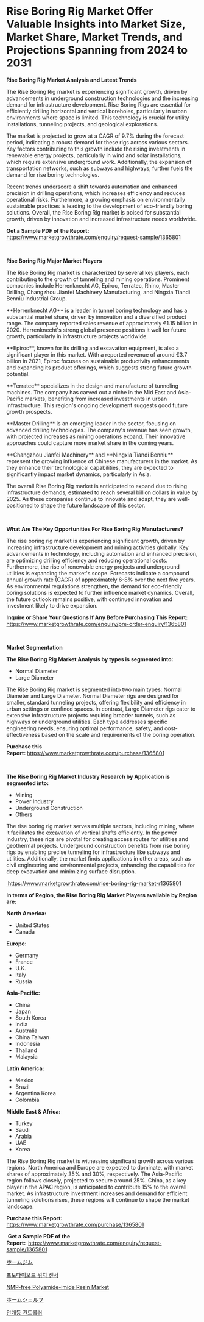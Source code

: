 <p><h1>Rise Boring Rig Market Offer Valuable Insights into Market Size, Market Share, Market Trends, and Projections Spanning from 2024 to 2031</h1></p><p><strong>Rise Boring Rig Market Analysis and Latest Trends</strong></p>
<p><p>The Rise Boring Rig market is experiencing significant growth, driven by advancements in underground construction technologies and the increasing demand for infrastructure development. Rise Boring Rigs are essential for efficiently drilling horizontal and vertical boreholes, particularly in urban environments where space is limited. This technology is crucial for utility installations, tunneling projects, and geological explorations. </p><p>The market is projected to grow at a CAGR of 9.7% during the forecast period, indicating a robust demand for these rigs across various sectors. Key factors contributing to this growth include the rising investments in renewable energy projects, particularly in wind and solar installations, which require extensive underground work. Additionally, the expansion of transportation networks, such as subways and highways, further fuels the demand for rise boring technologies.</p><p>Recent trends underscore a shift towards automation and enhanced precision in drilling operations, which increases efficiency and reduces operational risks. Furthermore, a growing emphasis on environmentally sustainable practices is leading to the development of eco-friendly boring solutions. Overall, the Rise Boring Rig market is poised for substantial growth, driven by innovation and increased infrastructure needs worldwide.</p></p>
<p><strong>Get a Sample PDF of the Report:&nbsp;</strong> <a href="https://www.marketgrowthrate.com/enquiry/request-sample/1365801">https://www.marketgrowthrate.com/enquiry/request-sample/1365801</a></p>
<p>&nbsp;</p>
<p><strong>Rise Boring Rig Major Market Players</strong></p>
<p><p>The Rise Boring Rig market is characterized by several key players, each contributing to the growth of tunneling and mining operations. Prominent companies include Herrenknecht AG, Epiroc, Terratec, Rhino, Master Drilling, Changzhou Jianfei Machinery Manufacturing, and Ningxia Tiandi Benniu Industrial Group.</p><p>**Herrenknecht AG** is a leader in tunnel boring technology and has a substantial market share, driven by innovation and a diversified product range. The company reported sales revenue of approximately €1.15 billion in 2020. Herrenknecht's strong global presence positions it well for future growth, particularly in infrastructure projects worldwide.</p><p>**Epiroc**, known for its drilling and excavation equipment, is also a significant player in this market. With a reported revenue of around €3.7 billion in 2021, Epiroc focuses on sustainable productivity enhancements and expanding its product offerings, which suggests strong future growth potential.</p><p>**Terratec** specializes in the design and manufacture of tunneling machines. The company has carved out a niche in the Mid East and Asia-Pacific markets, benefiting from increased investments in urban infrastructure. This region's ongoing development suggests good future growth prospects.</p><p>**Master Drilling** is an emerging leader in the sector, focusing on advanced drilling technologies. The company's revenue has seen growth, with projected increases as mining operations expand. Their innovative approaches could capture more market share in the coming years.</p><p>**Changzhou Jianfei Machinery** and **Ningxia Tiandi Benniu** represent the growing influence of Chinese manufacturers in the market. As they enhance their technological capabilities, they are expected to significantly impact market dynamics, particularly in Asia.</p><p>The overall Rise Boring Rig market is anticipated to expand due to rising infrastructure demands, estimated to reach several billion dollars in value by 2025. As these companies continue to innovate and adapt, they are well-positioned to shape the future landscape of this sector.</p></p>
<p>&nbsp;</p>
<p><strong>What Are The Key Opportunities For Rise Boring Rig Manufacturers?</strong></p>
<p><p>The rise boring rig market is experiencing significant growth, driven by increasing infrastructure development and mining activities globally. Key advancements in technology, including automation and enhanced precision, are optimizing drilling efficiency and reducing operational costs. Furthermore, the rise of renewable energy projects and underground utilities is expanding the market's scope. Forecasts indicate a compound annual growth rate (CAGR) of approximately 6-8% over the next five years. As environmental regulations strengthen, the demand for eco-friendly boring solutions is expected to further influence market dynamics. Overall, the future outlook remains positive, with continued innovation and investment likely to drive expansion.</p></p>
<p><strong>Inquire or Share Your Questions If Any Before Purchasing This Report:</strong> <a href="https://www.marketgrowthrate.com/enquiry/pre-order-enquiry/1365801">https://www.marketgrowthrate.com/enquiry/pre-order-enquiry/1365801</a></p>
<p>&nbsp;</p>
<p><strong>Market Segmentation</strong></p>
<p><strong>The Rise Boring Rig Market Analysis by types is segmented into:</strong></p>
<p><ul><li>Normal Diameter</li><li>Large Diameter</li></ul></p>
<p><p>The Rise Boring Rig market is segmented into two main types: Normal Diameter and Large Diameter. Normal Diameter rigs are designed for smaller, standard tunneling projects, offering flexibility and efficiency in urban settings or confined spaces. In contrast, Large Diameter rigs cater to extensive infrastructure projects requiring broader tunnels, such as highways or underground utilities. Each type addresses specific engineering needs, ensuring optimal performance, safety, and cost-effectiveness based on the scale and requirements of the boring operation.</p></p>
<p><strong>Purchase this Report:&nbsp;</strong><a href="https://www.marketgrowthrate.com/purchase/1365801">https://www.marketgrowthrate.com/purchase/1365801</a></p>
<p>&nbsp;</p>
<p><strong>The Rise Boring Rig Market Industry Research by Application is segmented into:</strong></p>
<p><ul><li>Mining</li><li>Power Industry</li><li>Underground Construction</li><li>Others</li></ul></p>
<p><p>The rise boring rig market serves multiple sectors, including mining, where it facilitates the excavation of vertical shafts efficiently. In the power industry, these rigs are pivotal for creating access routes for utilities and geothermal projects. Underground construction benefits from rise boring rigs by enabling precise tunneling for infrastructure like subways and utilities. Additionally, the market finds applications in other areas, such as civil engineering and environmental projects, enhancing the capabilities for deep excavation and minimizing surface disruption.</p></p>
<p><a href="https://www.marketgrowthrate.com/rise-boring-rig-market-r1365801">&nbsp;https://www.marketgrowthrate.com/rise-boring-rig-market-r1365801</a></p>
<p><strong>In terms of Region, the Rise Boring Rig Market Players available by Region are:</strong></p>
<p>
    <p> <strong> North America: </strong>
        <ul>
            <li>United States</li>
            <li>Canada</li>
        </ul>
        </p> 
    <p> <strong> Europe: </strong>
        <ul>
            <li>Germany</li>
            <li>France</li>
            <li>U.K.</li>
            <li>Italy</li>
            <li>Russia</li>
        </ul>
        </p> 
    <p> <strong> Asia-Pacific: </strong>
        <ul>
            <li>China</li>
            <li>Japan</li>
            <li>South Korea</li>
            <li>India</li>
            <li>Australia</li>
            <li>China Taiwan</li>
            <li>Indonesia</li>
            <li>Thailand</li>
            <li>Malaysia</li>
        </ul>
        </p> 
    <p> <strong> Latin America: </strong>
        <ul>
            <li>Mexico</li>
            <li>Brazil</li>
            <li>Argentina Korea</li>
            <li>Colombia</li>
        </ul>
        </p> 
    <p> <strong> Middle East & Africa: </strong>
        <ul>
            <li>Turkey</li>
            <li>Saudi</li>
            <li>Arabia</li>
            <li>UAE</li>
            <li>Korea</li>
        </ul>
    </p>
    </p>
<p><p>The Rise Boring Rig market is witnessing significant growth across various regions. North America and Europe are expected to dominate, with market shares of approximately 35% and 30%, respectively. The Asia-Pacific region follows closely, projected to secure around 25%. China, as a key player in the APAC region, is anticipated to contribute 15% to the overall market. As infrastructure investment increases and demand for efficient tunneling solutions rises, these regions will continue to shape the market landscape.</p></p>
<p><strong>Purchase this Report: </strong><a href="https://www.marketgrowthrate.com/purchase/1365801">https://www.marketgrowthrate.com/purchase/1365801</a></p>
<p>&nbsp;<strong>Get a Sample PDF of the Report:&nbsp;&nbsp;</strong><a href="https://www.marketgrowthrate.com/enquiry/request-sample/1365801">https://www.marketgrowthrate.com/enquiry/request-sample/1365801</a></p>
<p><strong></strong></p>
<p><p><a href="https://medium.com/@deliaschoen/%E3%83%9B%E3%83%BC%E3%83%A0%E3%82%B8%E3%83%A0%E5%B8%82%E5%A0%B4%E3%81%AB%E9%96%A2%E3%81%99%E3%82%8B%E3%82%B0%E3%83%AD%E3%83%BC%E3%83%90%E3%83%AB%E3%81%AA%E8%A6%96%E7%82%B9-%E3%83%88%E3%83%AC%E3%83%B3%E3%83%89%E3%81%A8%E4%BA%88%E6%B8%AC-2024%E5%B9%B4-2031%E5%B9%B4-ede3a2c57090?postPublishedType=repub">ホームジム</a></p><p><a href="https://medium.com/@macking460/%EC%8B%9C%EC%9E%A5-%EB%8F%99%ED%96%A5-%EA%B3%B5%EA%B0%9C-%EA%B8%80%EB%A1%9C%EB%B2%8C-%ED%8F%AC%ED%86%A0%EB%8B%A4%EC%9D%B4%EC%98%A4%EB%93%9C-%ED%8F%AC%EC%A7%80%EC%85%98-%EC%84%BC%EC%84%9C-%EC%8B%9C%EC%9E%A5-%EC%84%B1%EC%9E%A5-%EB%B0%8F-%EC%A7%80%EC%97%AD-%ED%86%B5%EC%B0%B0%EB%A0%A5-2024-2031-a0b2896c85a3?postPublishedType=repub">포토다이오드 위치 센서</a></p><p><a href="https://issuu.com/reportprime-2/docs/nmp-free-polyamide-imide-resin-mark_4f8282991f2f3f">NMP-free Polyamide-imide Resin Market</a></p><p><a href="https://medium.com/@deliaschoen/%E3%83%9B%E3%83%BC%E3%83%A0%E3%82%B7%E3%82%A7%E3%83%AB%E3%83%95%E7%94%A3%E6%A5%AD%E5%88%86%E6%9E%90%E3%83%AC%E3%83%9D%E3%83%BC%E3%83%88-%E3%82%A2%E3%83%97%E3%83%AA%E3%82%B1%E3%83%BC%E3%82%B7%E3%83%A7%E3%83%B3-%E5%9C%B0%E5%9F%9F-%E7%AB%B6%E4%BA%89%E6%88%A6%E7%95%A5%E3%81%AB%E3%82%88%E3%82%8B%E5%B8%82%E5%A0%B4%E8%A6%8F%E6%A8%A1-%E3%82%B7%E3%82%A7%E3%82%A2-%E3%83%88%E3%83%AC%E3%83%B3%E3%83%89-2024%E5%B9%B4-2031%E5%B9%B4-12111db4c225?postPublishedType=repub">ホームシェルフ</a></p><p><a href="https://medium.com/@macking460/%EC%95%88%EA%B0%9C%EB%93%B1-%EC%A0%9C%EC%96%B4%EA%B8%B0-%EC%8B%9C%EC%9E%A5-2024-2031-%EC%82%B0%EC%97%85-%ED%86%B5%EC%B0%B0%EB%A0%A5-%EB%B0%8F-%ED%88%AC%EC%9E%90-%EA%B8%B0%ED%9A%8C-bfb411512c6f?postPublishedType=repub">안개등 컨트롤러</a></p></p>